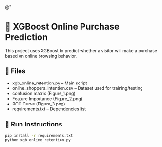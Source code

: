 @"
# 💼 XGBoost Online Purchase Prediction

This project uses XGBoost to predict whether a visitor will make a purchase based on online browsing behavior.

## 📂 Files
- xgb_online_retention.py – Main script
- online_shoppers_intention.csv – Dataset used for training/testing
- confusion matrix (Figure_1.png) 
- Feature Importance (Figure_2.png)
- ROC Curve (Figure_3.png)
- requirements.txt – Dependencies list

## 🚀 Run Instructions

```bash
pip install -r requirements.txt
python xgb_online_retention.py
